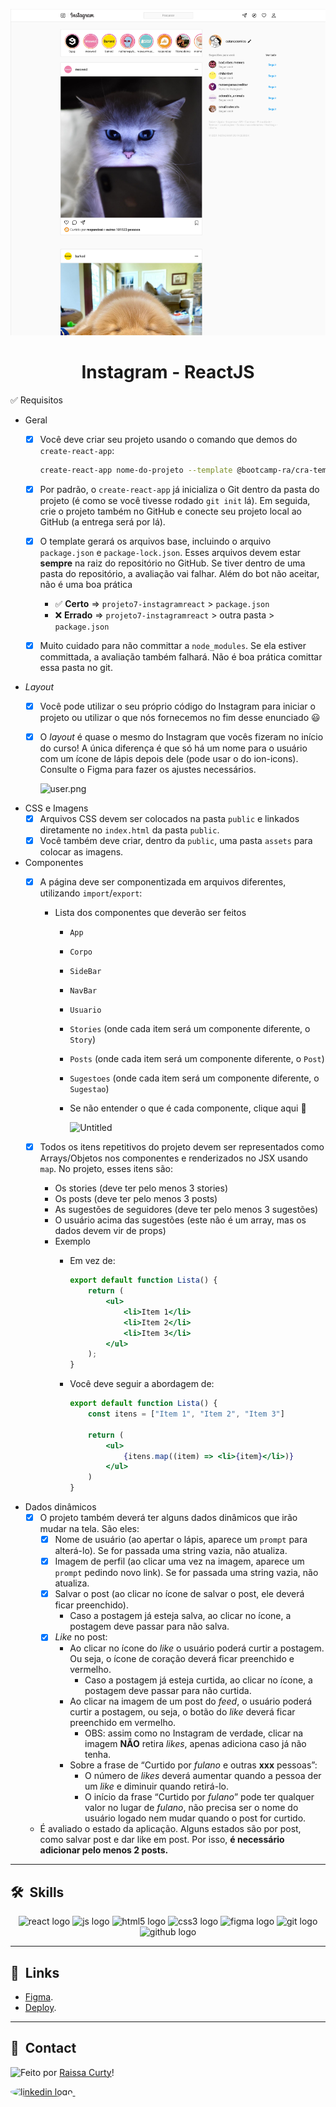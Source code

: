 ![Imagem 1](./layout-projeto.png "Imagem 1")

<h1 align="center">Instagram - ReactJS </h1>

✅ Requisitos

- Geral
    - [x]  Você deve criar seu projeto usando o comando que demos do `create-react-app`:
        
        ```bash
        create-react-app nome-do-projeto --template @bootcamp-ra/cra-template-semana1
        ```
        
    - [x]  Por padrão, o `create-react-app` já inicializa o Git dentro da pasta do projeto (é como se você tivesse rodado `git init` lá). Em seguida, crie o projeto também no GitHub e conecte seu projeto local ao GitHub (a entrega será por lá).
    - [x]  O template gerará os arquivos base, incluindo o arquivo `package.json` e `package-lock.json`. Esses arquivos devem estar **sempre** na raiz do repositório no GitHub. Se tiver dentro de uma pasta do repositório, a avaliação vai falhar. Além do bot não aceitar, não é uma boa prática
        - ✅ **Certo** ⇒ `projeto7-instagramreact` > `package.json`
        - ❌ **Errado** ⇒ `projeto7-instagramreact` > outra pasta > `package.json`
    - [x]  Muito cuidado para não committar a `node_modules`. Se ela estiver committada, a avaliação também falhará. Não é boa prática comittar essa pasta no git.
- *Layout*
    - [x]  Você pode utilizar o seu próprio código do Instagram para iniciar o projeto ou utilizar o que nós fornecemos no fim desse enunciado 😃
    - [x]  O *layout* é quase o mesmo do Instagram que vocês fizeram no início do curso! A única diferença é que só há um nome para o usuário com um ícone de lápis depois dele (pode usar o do ion-icons). Consulte o Figma para fazer os ajustes necessários.
        
        ![user.png](https://s3-us-west-2.amazonaws.com/secure.notion-static.com/0343e440-b550-41bc-867f-6a2ac8f7b863/user.png)
        
- CSS e Imagens
    - [x]  Arquivos CSS devem ser colocados na pasta `public` e linkados diretamente no `index.html` da pasta `public`.
    - [x]  Você também deve criar, dentro da `public`, uma pasta `assets` para colocar as imagens.
- Componentes
    - [x]  A página deve ser componentizada em arquivos diferentes, utilizando `import`/`export`:
        - Lista dos componentes que deverão ser feitos
            - `App`
            - `Corpo`
            - `SideBar`
            - `NavBar`
            - `Usuario`
            - `Stories` (onde cada item será um componente diferente, o `Story`)
            - `Posts` (onde cada item será um componente diferente, o `Post`)
            - `Sugestoes` (onde cada item será um componente diferente, o `Sugestao`)
            - Se não entender o que é cada componente, clique aqui 🙂
                
                ![Untitled](https://s3-us-west-2.amazonaws.com/secure.notion-static.com/145d7991-20e6-47a2-ac0f-1775ef9ec439/Untitled.png)
                
    - [x]  Todos os itens repetitivos do projeto devem ser representados como Arrays/Objetos nos componentes e renderizados no JSX usando `map`. No projeto, esses itens são:
        - Os stories (deve ter pelo menos 3 stories)
        - Os posts (deve ter pelo menos 3 posts)
        - As sugestões de seguidores (deve ter pelo menos 3 sugestões)
        - O usuário acima das sugestões (este não é um array, mas os dados devem vir de props)
        - Exemplo
            - Em vez de:
                
                ```jsx
                export default function Lista() {
                	return (
                		<ul>
                			<li>Item 1</li>
                			<li>Item 2</li>
                			<li>Item 3</li>
                		</ul>
                	);
                }
                ```
                
            - Você deve seguir a abordagem de:
                
                ```jsx
                export default function Lista() {
                	const itens = ["Item 1", "Item 2", "Item 3"]
                
                	return (
                		<ul>
                			{itens.map((item) => <li>{item}</li>)}
                		</ul>
                	)
                }
                ```
                
- Dados dinâmicos
    - [x]  O projeto também deverá ter alguns dados dinâmicos que irão mudar na tela. São eles:
        - [x]  Nome de usuário (ao apertar o lápis, aparece um `prompt` para alterá-lo). Se for passada uma string vazia, não atualiza.
        - [x]  Imagem de perfil (ao clicar uma vez na imagem, aparece um `prompt` pedindo novo link). Se for passada uma string vazia, não atualiza.
        - [x]  Salvar o post (ao clicar no ícone de salvar o post, ele deverá ficar preenchido).
            - Caso a postagem já esteja salva, ao clicar no ícone, a postagem deve passar para não salva.
        - [x]  *Like* no post:
            - Ao clicar no ícone do *like* o usuário poderá curtir a postagem. Ou seja, o ícone de coração deverá ficar preenchido e vermelho.
                - Caso a postagem já esteja curtida, ao clicar no ícone, a postagem deve passar para não curtida.
            - Ao clicar na imagem de um post do *feed*, o usuário poderá curtir a postagem, ou seja, o botão do *like* deverá ficar preenchido em vermelho.
                - OBS: assim como no Instagram de verdade, clicar na imagem **NÃO** retira *likes*, apenas adiciona caso já não tenha.
            - Sobre a frase de “Curtido por *fulano* e outras **xxx** pessoas”:
                - O número de *likes* deverá aumentar quando a pessoa der um *like* e diminuir quando retirá-lo.
                - O início da frase “Curtido por *fulano*” pode ter qualquer valor no lugar de *fulano*, não precisa ser o nome do usuário logado nem mudar quando o post for curtido.
    - É avaliado o estado da aplicação. Alguns estados são por post, como salvar post e dar like em post. Por isso, **é necessário adicionar pelo menos 2 posts.**
<hr/>

## 🛠 &nbsp;Skills
<div align="center">
  <img src="https://cdn.jsdelivr.net/gh/devicons/devicon/icons/react/react-original.svg" height="40" width="52" alt="react logo"  />
  <img src="https://cdn.jsdelivr.net/gh/devicons/devicon/icons/javascript/javascript-original.svg" height="40" width="52" alt="js logo"  />
  <img src="https://cdn.jsdelivr.net/gh/devicons/devicon/icons/html5/html5-original.svg" height="40" width="52" alt="html5 logo"  />
  <img src="https://cdn.jsdelivr.net/gh/devicons/devicon/icons/css3/css3-original.svg" height="40" width="52" alt="css3 logo"  />
  <img src="https://cdn.jsdelivr.net/gh/devicons/devicon/icons/figma/figma-original.svg" height="40" width="52" alt="figma logo"   />        
  <img src="https://cdn.jsdelivr.net/gh/devicons/devicon/icons/git/git-original.svg" height="40" width="52" alt="git logo"  />
  <img src="https://cdn.jsdelivr.net/gh/devicons/devicon/icons/github/github-original.svg" height="40" width="52" alt="github logo" />                                   
</div>
<hr/>

## 🚀 &nbsp;Links

- [Figma](https://www.figma.com/file/TRh4w3iZq7LyjaLig6sCgb/Projeto-Instagram-React?node-id=0%3A1&t=NIcIwF8Vly0kEi0b-0).<br/>
- [Deploy](https://projeto7-instagramreact-self.vercel.app/).<br/>

<hr/>

## 💬 &nbsp;Contact
<img align="left" src="https://avatars.githubusercontent.com/curtyraissa?size=100">

Feito por [Raissa Curty](https://github.com/curtyraissa)!

<a href="https://www.linkedin.com/in/raissa-curty/" target="_blank">
    <img style="border-radius:50%;" src="https://raw.githubusercontent.com/maurodesouza/profile-readme-generator/master/src/assets/icons/social/linkedin/default.svg" width="52" height="40" alt="linkedin logo"  />
  </a>&nbsp;
